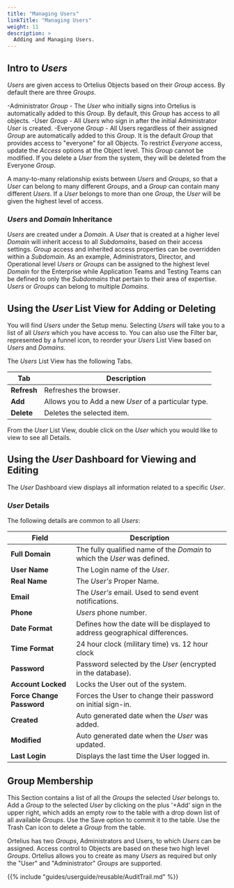```yaml
---
title: "Managing Users"
linkTitle: "Managing Users"
weight: 11
description: >
  Adding and Managing Users.
---
```


## Intro to _Users_

_Users_ are given access to Ortelius Objects based on their _Group_ access. By default there are three _Groups_.

-Administrator _Group_ - The _User_ who initially signs into Ortelius is automatically added to this _Group_. By default, this _Group_ has access to all objects.
-User _Group_ - All _Users_ who sign in after the initial Administrator _User_ is created.
-Everyone _Group_ - All Users regardless of their assigned _Group_ are automatically added to this _Group_. It is the default _Group_ that provides access to "everyone" for all Objects.  To restrict _Everyone_ access, update the _Access_ options at the Object level.  This _Group_ cannot be modified.  If you delete a _User_ from the system, they will be deleted from the Everyone _Group_.

A many-to-many relationship exists between _Users_ and _Groups_, so that a _User_ can belong to many different _Groups_, and a _Group_ can contain many different _Users_. If a _User_ belongs to more than one _Group_, the _User_ will be given the highest level of access.

### _Users_ and _Domain_ Inheritance

_Users_ are created under a _Domain_. A _User_ that is created at a higher level _Domain_ will inherit access to all _Subdomains_, based on their access settings. _Group_ access and inherited access properties can be overridden within a _Subdomain_. As an example, Administrators, Director, and Operational level _Users_ or _Groups_ can be assigned to the highest level _Domain_ for the Enterprise while Application Teams and Testing Teams can be defined to only the _Subdomains_ that pertain to their area of expertise. _Users_ or _Groups_ can belong to multiple _Domains_.

## Using the _User_ List View for Adding or Deleting

You will find _Users_ under the Setup menu.  Selecting _Users_ will take you to a list of all _Users_ which you have access to. You can also use the Filter bar, represented by a funnel icon, to reorder your _Users_ List View based on _Users_ and _Domains_.

The _Users_ List View has the following Tabs.

| Tab | Description |
| --- | --- |
|**Refresh** | Refreshes the browser. |
|**Add** | Allows you to Add a new _User_ of a particular type. |
|**Delete** | Deletes the selected item. |

From the _User_ List View, double click on the _User_ which you would like to view to see all Details.

## Using the _User_ Dashboard for Viewing and Editing

The _User_ Dashboard view displays all information related to a specific _User_.

### _User_ Details

The following details are common to all _Users_:

| Field | Description |
| --- | --- |
| **Full Domain** | The fully qualified name of the _Domain_ to which the _User_ was defined. |
| **User Name** | The Login name of the _User_. |
| **Real Name** | The _User's_ Proper Name. |
| **Email** | The _User's_ email. Used to send event notifications. |
| **Phone** | _Users_ phone number.  |
| **Date Format** | Defines how the date will be displayed to address geographical differences.|
| **Time Format** | 24 hour clock (military time) vs. 12 hour clock |
| **Password**| Password selected by the _User_ (encrypted in the database).|
| **Account Locked**| Locks the User out of the system. |
| **Force Change Password**| Forces the User to change their password on initial sign-in.|
| **Created** | Auto generated date when the _User_ was added.|
| **Modified**| Auto generated date when the _User_ was updated.|
| **Last Login** | Displays the last time the User logged in. |

## Group Membership

This Section contains a list of all the _Groups_ the selected _User_ belongs to. Add a _Group_ to the selected _User_ by clicking on the plus '+Add' sign in the upper right, which adds an empty row to the table with a drop down list of all available _Groups_. Use the Save option to commit it to the table. Use the Trash Can icon to delete a _Group_ from the table.

Ortelius has two _Groups_, Administrators and Users, to which _Users_ can be assigned.  Access control to Objects are based on these two high level _Groups_. Ortelius allows you to create as many _Users_ as required but only the "User" and "Administrator" _Groups_ are supported.

{{% include "guides/userguide/reusable/AuditTrail.md" %}}
